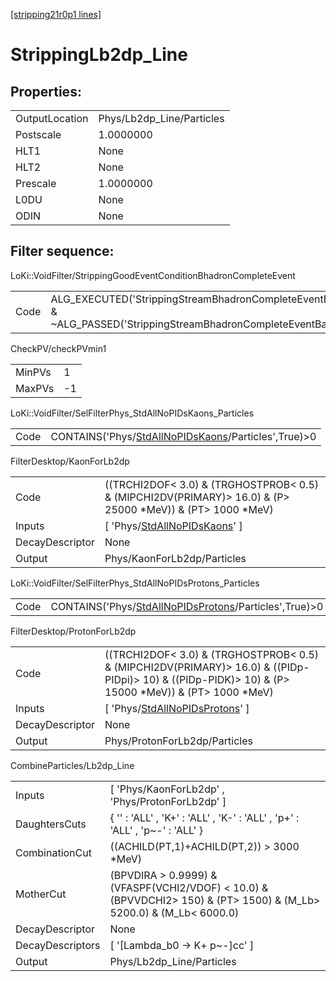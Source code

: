 [[stripping21r0p1 lines]](./stripping21r0p1-index)

# StrippingLb2dp_Line

## Properties:

|                |                           |
|----------------|---------------------------|
| OutputLocation | Phys/Lb2dp_Line/Particles |
| Postscale      | 1.0000000                 |
| HLT1           | None                      |
| HLT2           | None                      |
| Prescale       | 1.0000000                 |
| L0DU           | None                      |
| ODIN           | None                      |

## Filter sequence:

LoKi::VoidFilter/StrippingGoodEventConditionBhadronCompleteEvent

|      |                                                                                                                          |
|------|--------------------------------------------------------------------------------------------------------------------------|
| Code | ALG_EXECUTED('StrippingStreamBhadronCompleteEventBadEvent') & ~ALG_PASSED('StrippingStreamBhadronCompleteEventBadEvent') |

CheckPV/checkPVmin1

|        |     |
|--------|-----|
| MinPVs | 1   |
| MaxPVs | -1  |

LoKi::VoidFilter/SelFilterPhys_StdAllNoPIDsKaons_Particles

|      |                                                                                                             |
|------|-------------------------------------------------------------------------------------------------------------|
| Code | CONTAINS('Phys/[StdAllNoPIDsKaons](./stripping21r0p1-commonparticles-stdallnopidskaons)/Particles',True)\>0 |

FilterDesktop/KaonForLb2dp

|                 |                                                                                                                 |
|-----------------|-----------------------------------------------------------------------------------------------------------------|
| Code            | ((TRCHI2DOF\< 3.0) & (TRGHOSTPROB\< 0.5) & (MIPCHI2DV(PRIMARY)\> 16.0) & (P\> 25000 \*MeV)) & (PT\> 1000 \*MeV) |
| Inputs          | [ 'Phys/[StdAllNoPIDsKaons](./stripping21r0p1-commonparticles-stdallnopidskaons)' ]                           |
| DecayDescriptor | None                                                                                                            |
| Output          | Phys/KaonForLb2dp/Particles                                                                                     |

LoKi::VoidFilter/SelFilterPhys_StdAllNoPIDsProtons_Particles

|      |                                                                                                                 |
|------|-----------------------------------------------------------------------------------------------------------------|
| Code | CONTAINS('Phys/[StdAllNoPIDsProtons](./stripping21r0p1-commonparticles-stdallnopidsprotons)/Particles',True)\>0 |

FilterDesktop/ProtonForLb2dp

|                 |                                                                                                                                                            |
|-----------------|------------------------------------------------------------------------------------------------------------------------------------------------------------|
| Code            | ((TRCHI2DOF\< 3.0) & (TRGHOSTPROB\< 0.5) & (MIPCHI2DV(PRIMARY)\> 16.0) & ((PIDp-PIDpi)\> 10) & ((PIDp-PIDK)\> 10) & (P\> 15000 \*MeV)) & (PT\> 1000 \*MeV) |
| Inputs          | [ 'Phys/[StdAllNoPIDsProtons](./stripping21r0p1-commonparticles-stdallnopidsprotons)' ]                                                                  |
| DecayDescriptor | None                                                                                                                                                       |
| Output          | Phys/ProtonForLb2dp/Particles                                                                                                                              |

CombineParticles/Lb2dp_Line

|                  |                                                                                                                          |
|------------------|--------------------------------------------------------------------------------------------------------------------------|
| Inputs           | [ 'Phys/KaonForLb2dp' , 'Phys/ProtonForLb2dp' ]                                                                        |
| DaughtersCuts    | { '' : 'ALL' , 'K+' : 'ALL' , 'K-' : 'ALL' , 'p+' : 'ALL' , 'p~-' : 'ALL' }                                              |
| CombinationCut   | ((ACHILD(PT,1)+ACHILD(PT,2)) \> 3000 \*MeV)                                                                              |
| MotherCut        | (BPVDIRA \> 0.9999) & (VFASPF(VCHI2/VDOF) \< 10.0) & (BPVVDCHI2\> 150) & (PT\> 1500) & (M_Lb\> 5200.0) & (M_Lb\< 6000.0) |
| DecayDescriptor  | None                                                                                                                     |
| DecayDescriptors | [ '[Lambda_b0 -\> K+ p~-]cc' ]                                                                                       |
| Output           | Phys/Lb2dp_Line/Particles                                                                                                |
